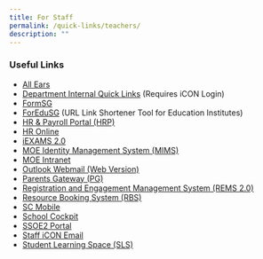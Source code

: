 ```yaml
---
title: For Staff
permalink: /quick-links/teachers/
description: ""
---
```

### Useful Links
* [All Ears](https://forms.moe.edu.sg/)
* [Department Internal Quick Links](https://go.gov.sg/ypsdept) (Requires iCON Login)
* [FormSG](https://form.gov.sg/)
* [ForEduSG](https://for.edu.sg) (URL Link Shortener Tool for Education Institutes)
* [HR & Payroll Portal (HRP)](https://www.hrp.gov.sg/)
* [HR Online](https://intranet.moe.gov.sg/hr_online/Pages/backup/redirect.aspx)
* [iEXAMS 2.0](https://iexams.seab.gov.sg/login)
* [MOE Identity Management System (MIMS)](https://portal.mims.moe.gov.sg/)
* [MOE Intranet](https://intranet.moe.gov.sg/Pages/Home.aspx)
* [Outlook Webmail (Web Version)](https://schools.gov.sg/owa)
* [Parents Gateway (PG)](https://pg.moe.edu.sg/)
* [Registration and Engagement Management System (REMS 2.0)](https://rems.moe.edu.sg/)
* [Resource Booking System (RBS)](https://go.gov.sg/ypsrbs)
* [SC Mobile](https://scmobile.moe.edu.sg/login)
* [School Cockpit](http://schoolcockpit.moe.gov.sg/)
* [SSOE2 Portal](https://ssoe2.moe.edu.sg/)
* [Staff iCON Email](https://workspace.google.com/dashboard)
* [Student Learning Space (SLS)](https://vle.learning.moe.edu.sg/login)